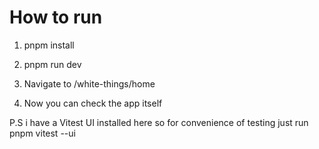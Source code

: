# How to run

1. pnpm install

2. pnpm run dev

3. Navigate to /white-things/home 

4. Now you can check the app itself

P.S i have a Vitest UI installed here so for convenience of testing just run pnpm vitest --ui
